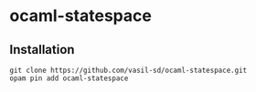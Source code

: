 # ocaml-statespace

## Installation
```
git clone https://github.com/vasil-sd/ocaml-statespace.git
opam pin add ocaml-statespace
```
